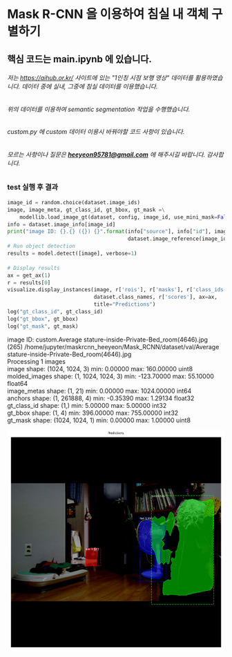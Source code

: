# Mask R-CNN 을 이용하여 침실 내 객체 구별하기

## 핵심 코드는 main.ipynb 에 있습니다.

###### 저는 https://aihub.or.kr/ 사이트에 있는 "1인칭 시점 보행 영상" 데이터를 활용하였습니다. 데이터 중에 실내, 그중에 침실 데이터를 이용했습니다.
###### 위의 데이터를 이용하여 semantic segmentation 작업을 수행했습니다. 
###### custom.py 에 custom 데이터 이용시 바꿔야할 코드 사항이 있습니다. 
###### 모르는 사항이나 질문은 **heeyeon95781@gmail.com** 에 해주시길 바랍니다. 감사합니다.

### test 실행 후 결과 

```python
image_id = random.choice(dataset.image_ids)
image, image_meta, gt_class_id, gt_bbox, gt_mask =\
    modellib.load_image_gt(dataset, config, image_id, use_mini_mask=False)
info = dataset.image_info[image_id]
print("image ID: {}.{} ({}) {}".format(info["source"], info["id"], image_id, 
                                       dataset.image_reference(image_id)))
# Run object detection
results = model.detect([image], verbose=1)

# Display results
ax = get_ax(1)
r = results[0]
visualize.display_instances(image, r['rois'], r['masks'], r['class_ids'], 
                            dataset.class_names, r['scores'], ax=ax,
                            title="Predictions")
log("gt_class_id", gt_class_id)
log("gt_bbox", gt_bbox)
log("gt_mask", gt_mask)

```
image ID: custom.Average stature-inside-Private-Bed_room(4646).jpg (265) /home/jupyter/maskrcnn_heeyeon/Mask_RCNN/dataset/val/Average stature-inside-Private-Bed_room(4646).jpg   
Processing 1 images   
image                       shape: (1024, 1024, 3)          min:    0.00000     max:  160.00000  uint8   
molded_images               shape: (1, 1024, 1024, 3)       min: -123.70000     max:   55.10000  float64   
image_metas                 shape: (1, 21)                  min:    0.00000     max: 1024.00000  int64   
anchors                     shape: (1, 261888, 4)           min:   -0.35390     max:    1.29134  float32   
gt_class_id                 shape: (1,)                     min:    5.00000     max:    5.00000  int32   
gt_bbox                     shape: (1, 4)                   min:  396.00000     max:  755.00000  int32   
gt_mask                     shape: (1024, 1024, 1)          min:    0.00000     max:    1.00000  uint8   



![Alt text](maskrcnn_image.png)
